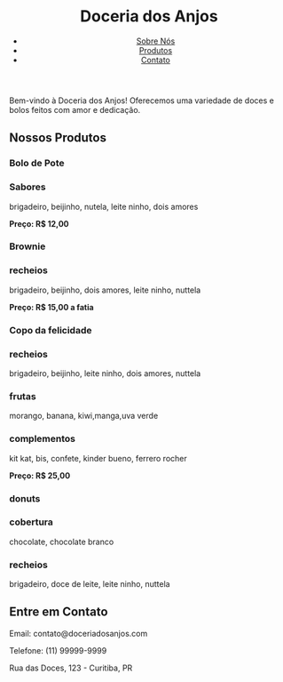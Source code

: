 
</head>
<body>
    <header>
        <h1>Doceria dos Anjos</h1>
        <nav>
            <ul>
                <li><a href="#sobre">Sobre Nós</a></li>
                <li><a href="#produtos">Produtos</a></li>
                <li><a href="#contato">Contato</a></li>
            </ul>
            </ul>
        </nav>
    </header>
        <p>Bem-vindo à Doceria dos Anjos! Oferecemos uma variedade de doces e bolos feitos com amor e dedicação.</p>
</section>
    <section id="produtos">
        <h2>Nossos Produtos</h2>
        <article>
            <h3>Bolo de Pote</h3>
            <h3>Sabores</h3></p>brigadeiro, beijinho, nutela, leite ninho, dois amores</p>
            <p><strong>Preço: R$ 12,00</strong></p>
        </article>
        <article>
            <h3>Brownie</h3>
            <h3>recheios</h3><p>brigadeiro, beijinho, dois amores, leite ninho, nuttela</p>
            <p><strong>Preço: R$ 15,00 a fatia</strong></p>
        </article>
        <article>
            <h3>Copo da felicidade</h3>
            <h3>recheios</h3><p>brigadeiro, beijinho, leite ninho, dois amores, nuttela</p>
            <h3>frutas</h3><p></p>morango, banana, kiwi,manga,uva verde</p>
            <h3>complementos</h3><p>kit kat, bis, confete, kinder bueno, ferrero rocher<Cp>
            <p><strong>Preço: R$ 25,00</strong></p>
        </article>
        </article>
        <h3>donuts</h3>
        <h3>cobertura</h3><p>chocolate, chocolate branco</p>
        <h3>recheios</h3><p>brigadeiro, doce de leite, leite ninho, nuttela</p>
    </section>
    <section id="contato">
        <h2>Entre em Contato</h2>
        <p>Email: contato@doceriadosanjos.com</p>
        <p>Telefone: (11) 99999-9999</p>
        <p>Rua das Doces, 123 - Curitiba, PR</p>
    </footer>
</body>
</html>

